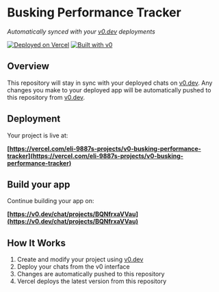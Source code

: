 # Busking Performance Tracker

*Automatically synced with your [v0.dev](https://v0.dev) deployments*

[![Deployed on Vercel](https://img.shields.io/badge/Deployed%20on-Vercel-black?style=for-the-badge&logo=vercel)](https://vercel.com/eli-9887s-projects/v0-busking-performance-tracker)
[![Built with v0](https://img.shields.io/badge/Built%20with-v0.dev-black?style=for-the-badge)](https://v0.dev/chat/projects/BQNfrxaVVau)

## Overview

This repository will stay in sync with your deployed chats on [v0.dev](https://v0.dev).
Any changes you make to your deployed app will be automatically pushed to this repository from [v0.dev](https://v0.dev).

## Deployment

Your project is live at:

**[https://vercel.com/eli-9887s-projects/v0-busking-performance-tracker](https://vercel.com/eli-9887s-projects/v0-busking-performance-tracker)**

## Build your app

Continue building your app on:

**[https://v0.dev/chat/projects/BQNfrxaVVau](https://v0.dev/chat/projects/BQNfrxaVVau)**

## How It Works

1. Create and modify your project using [v0.dev](https://v0.dev)
2. Deploy your chats from the v0 interface
3. Changes are automatically pushed to this repository
4. Vercel deploys the latest version from this repository